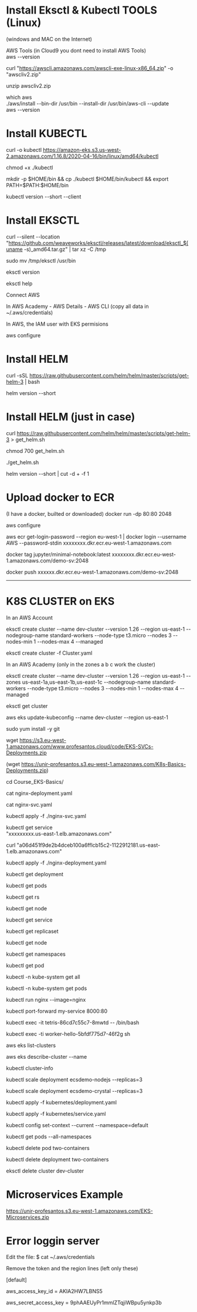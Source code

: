 # Install Eksctl & Kubectl TOOLS (Linux)
(windows and MAC on the Internet)


AWS Tools (in Cloud9 you dont need to install AWS Tools) \
aws --version

curl "https://awscli.amazonaws.com/awscli-exe-linux-x86_64.zip" -o "awscliv2.zip"

unzip awscliv2.zip

which aws \
./aws/install --bin-dir /usr/bin --install-dir /usr/bin/aws-cli --update \
aws --version

# Install KUBECTL 

curl -o kubectl https://amazon-eks.s3.us-west-2.amazonaws.com/1.16.8/2020-04-16/bin/linux/amd64/kubectl

chmod +x ./kubectl 

mkdir -p $HOME/bin && cp ./kubectl $HOME/bin/kubectl && export PATH=$PATH:$HOME/bin 

kubectl version --short --client

# Install EKSCTL 

curl --silent --location "https://github.com/weaveworks/eksctl/releases/latest/download/eksctl_$(uname -s)_amd64.tar.gz" | tar xz -C /tmp

sudo mv /tmp/eksctl /usr/bin

eksctl version 

eksctl help

Connect AWS 

In AWS Academy - AWS Details - AWS CLI (copy all data in ~/.aws/credentials)

In AWS, the IAM user with EKS permisions 

aws configure 

# Install HELM

curl -sSL https://raw.githubusercontent.com/helm/helm/master/scripts/get-helm-3 | bash

helm version --short


# Install HELM (just in case)
curl https://raw.githubusercontent.com/helm/helm/master/scripts/get-helm-3 > get_helm.sh

chmod 700 get_helm.sh

./get_helm.sh

helm version --short | cut -d + -f 1

# Upload docker to ECR

(I have a docker, builted or downloaded)
docker run -dp 80:80 2048

aws configure

aws ecr get-login-password --region eu-west-1 | docker login --username AWS --password-stdin xxxxxxxx.dkr.ecr.eu-west-1.amazonaws.com

docker tag jupyter/minimal-notebook:latest xxxxxxxx.dkr.ecr.eu-west-1.amazonaws.com/demo-sv:2048

docker push xxxxxx.dkr.ecr.eu-west-1.amazonaws.com/demo-sv:2048



----------------------------------------------------
# K8S CLUSTER on EKS

In an AWS Account

eksctl create cluster --name dev-cluster --version 1.26 --region us-east-1 --nodegroup-name standard-workers --node-type t3.micro --nodes 3 --nodes-min 1 --nodes-max 4 --managed

eksctl create cluster -f Cluster.yaml

In an AWS Academy (only in the zones a b c work the cluster)

eksctl create cluster --name dev-cluster --version 1.26 --region us-east-1 --zones us-east-1a,us-east-1b,us-east-1c --nodegroup-name standard-workers --node-type t3.micro --nodes 3 --nodes-min 1 --nodes-max 4 --managed


eksctl get cluster

aws eks update-kubeconfig --name dev-cluster --region us-east-1

sudo yum install -y git  

wget https://s3.eu-west-1.amazonaws.com/www.profesantos.cloud/code/EKS-SVCs-Deployments.zip

(wget https://unir-profesantos.s3.eu-west-1.amazonaws.com/K8s-Basics-Deployments.zip)

cd Course_EKS-Basics/  

cat nginx-deployment.yaml  

cat nginx-svc.yaml  

kubectl apply -f ./nginx-svc.yaml  

kubectl get service  
           "xxxxxxxxx.us-east-1.elb.amazonaws.com"         
           
curl "a06d451f9de2b4dceb100a6fflcb15c2-1122912181.us-east-1.elb.amazonaws.com"  

kubectl apply -f ./nginx-deployment.yaml  

kubectl get deployment  

kubectl get pods  

kubectl get rs  

kubectl get node 

kubectl get service 

kubectl get replicaset 

kubectl get node  

kubectl get namespaces 

kubectl get pod  

kubectl -n kube-system get all

kubectl -n kube-system get pods

 kubectl run nginx --image=nginx

kubectl port-forward my-service 8000:80

kubectl exec -it tetris-86cd7c55c7-8mwtd -- /bin/bash   

kubectl exec -ti worker-hello-5bfdf775d7-46f2g sh

aws eks list-clusters 

aws eks describe-cluster --name <insertclustername> 

kubectl cluster-info
           
kubectl scale deployment ecsdemo-nodejs --replicas=3 

kubectl scale deployment ecsdemo-crystal --replicas=3

kubectl apply -f kubernetes/deployment.yaml 

kubectl apply -f kubernetes/service.yaml

kubectl config set-context --current --namespace=default
           
kubectl get pods --all-namespaces

kubectl delete pod two-containers 

kubectl delete deployment two-containers

eksctl delete cluster dev-cluster

# Microservices Example
           
https://unir-profesantos.s3.eu-west-1.amazonaws.com/EKS-Microservices.zip

# Error loggin server

Edit the file: $ cat ~/.aws/credentials

Remove the token and the region lines (left only these)

[default]

aws_access_key_id = AKIA2HW7LBNS5

aws_secret_access_key = 9phAAEUyPr1mmlZTqjiWBpu5ynkp3b
